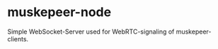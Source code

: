 muskepeer-node
================

Simple WebSocket-Server used for WebRTC-signaling of muskepeer-clients.

